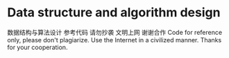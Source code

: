 # Data structure and algorithm design
 数据结构与算法设计
 参考代码 请勿抄袭 文明上网 谢谢合作
 Code for reference only, please don't plagiarize. 
 Use the Internet in a civilized manner. Thanks for your cooperation.
